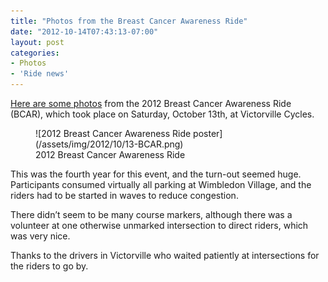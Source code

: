```yaml
---
title: "Photos from the Breast Cancer Awareness Ride"
date: "2012-10-14T07:43:13-07:00"
layout: post
categories:
- Photos
- 'Ride news'
---
```


[Here are some photos](https://www.dropbox.com/sh/5nhhqtejx1ccoee/AAD6ci3l8yJ4h5H2mgiwH83ka?dl=0) from the 2012 Breast Cancer Awareness Ride (BCAR), which took place on Saturday, October 13th, at Victorville Cycles.

<figure>![2012 Breast Cancer Awareness Ride poster](/assets/img/2012/10/13-BCAR.png)<figcaption> 2012 Breast Cancer Awareness Ride</figcaption></figure>This was the fourth year for this event, and the turn-out seemed huge. Participants consumed virtually all parking at Wimbledon Village, and the riders had to be started in waves to reduce congestion.

There didn’t seem to be many course markers, although there was a volunteer at one otherwise unmarked intersection to direct riders, which was very nice.

Thanks to the drivers in Victorville who waited patiently at intersections for the riders to go by.